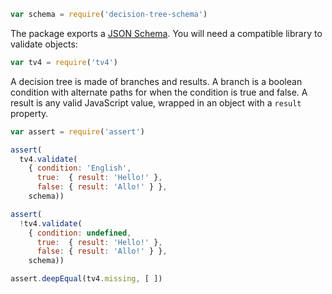 ```javascript
var schema = require('decision-tree-schema')
```

The package exports a [JSON Schema](http://json-schema.org). You will need a compatible library to validate objects:

```javascript
var tv4 = require('tv4')
```

A decision tree is made of branches and results. A branch is a boolean condition with alternate paths for when the condition is true and false. A result is any valid JavaScript value, wrapped in an object with a `result` property.

```javascript
var assert = require('assert')

assert(
  tv4.validate(
    { condition: 'English',
      true:  { result: 'Hello!' },
      false: { result: 'Allo!' } },
    schema))

assert(
  !tv4.validate(
    { condition: undefined,
      true:  { result: 'Hello!' },
      false: { result: 'Allo!' } },
    schema))

assert.deepEqual(tv4.missing, [ ])
```
